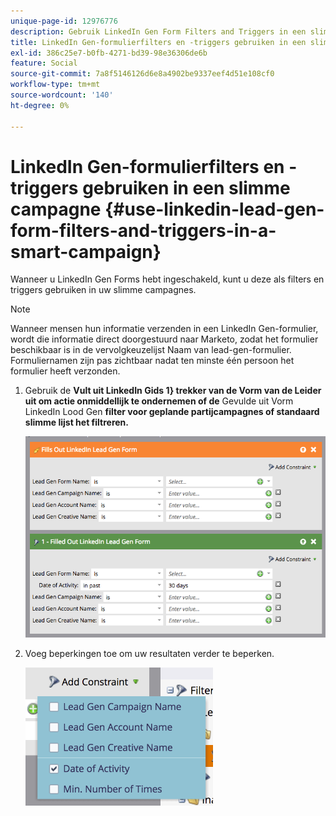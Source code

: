 ```yaml
---
unique-page-id: 12976776
description: Gebruik LinkedIn Gen Form Filters and Triggers in een slimme campagne - Marketo Docs - Productdocumentatie
title: LinkedIn Gen-formulierfilters en -triggers gebruiken in een slimme campagne
exl-id: 386c25e7-b0fb-4271-bd39-98e36306de6b
feature: Social
source-git-commit: 7a8f5146126d6e8a4902be9337eef4d51e108cf0
workflow-type: tm+mt
source-wordcount: '140'
ht-degree: 0%

---
```


# LinkedIn Gen-formulierfilters en -triggers gebruiken in een slimme campagne {#use-linkedin-lead-gen-form-filters-and-triggers-in-a-smart-campaign}

Wanneer u LinkedIn Gen Forms hebt ingeschakeld, kunt u deze als filters en triggers gebruiken in uw slimme campagnes.

>[!NOTE]
>
>Wanneer mensen hun informatie verzenden in een LinkedIn Gen-formulier, wordt die informatie direct doorgestuurd naar Marketo, zodat het formulier beschikbaar is in de vervolgkeuzelijst Naam van lead-gen-formulier. Formuliernamen zijn pas zichtbaar nadat ten minste één persoon het formulier heeft verzonden.

1. Gebruik de **Vult uit LinkedIn Gids 1} trekker van de Vorm van de Leider uit om actie onmiddellijk te ondernemen of de** Gevulde uit Vorm LinkedIn Lood Gen **filter voor geplande partijcampagnes of standaard slimme lijst het filtreren.**

   ![](assets/use-linkedin-lead-gen-form-filters-and-triggers-1.png)

1. Voeg beperkingen toe om uw resultaten verder te beperken.

   ![](assets/use-linkedin-lead-gen-form-filters-and-triggers-2.png)
